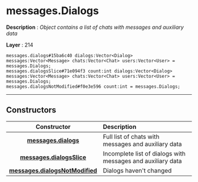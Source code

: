 # messages.Dialogs

**Description** : *Object contains a list of chats with messages and auxiliary data*

**Layer** : 214

```tl
messages.dialogs#15ba6c40 dialogs:Vector<Dialog> messages:Vector<Message> chats:Vector<Chat> users:Vector<User> = messages.Dialogs;
messages.dialogsSlice#71e094f3 count:int dialogs:Vector<Dialog> messages:Vector<Message> chats:Vector<Chat> users:Vector<User> = messages.Dialogs;
messages.dialogsNotModified#f0e3e596 count:int = messages.Dialogs;
```

---

## Constructors

| Constructor | Description |
| :---: | :--- |
| [**messages.dialogs**](constructor/messages.dialogs) | Full list of chats with messages and auxiliary data |
| [**messages.dialogsSlice**](constructor/messages.dialogsSlice) | Incomplete list of dialogs with messages and auxiliary data |
| [**messages.dialogsNotModified**](constructor/messages.dialogsNotModified) | Dialogs haven't changed |